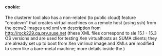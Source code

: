 #### cookie:
The clusterer tool also has a non-related (to public cloud) feature "createvm" that creates virtual machines on a remote host (using ssh)
from the qcow2 images and xml vm description from http://rock229.qa.prv.suse.net (these XML files correspond to sle 15.1 - 15.3 OS versions
and are used for testing Xen virtualhosts as SUMA clients; they are already set up to boot from Xen vmlinuz image and XMLs are modified to 
seem like a bare-metal machine; more details inside the )